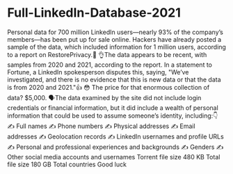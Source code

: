 # Full-LinkedIn-Database-2021
Personal data for 700 million LinkedIn users—nearly 93% of the company’s members—has been put up for sale online. Hackers have already posted a sample of the data, which included information for 1 million users, according to a report on RestorePrivacy.🙈 👌The data appears to be recent, with samples from 2020 and 2021, according to the report. In a statement to Fortune, a LinkedIn spokesperson disputes this, saying, "We’ve investigated, and there is no evidence that this is new data or that the data is from 2020 and 2021."👍 😳 The price for that enormous collection of data? $5,000. 🗣The data examined by the site did not include login credentials or financial information, but it did include a wealth of personal information that could be used to assume someone’s identity, including:👇 ✍️ Full names ✍️ Phone numbers ✍️ Physical addresses ✍️ Email addresses ✍️ Geolocation records ✍️ LinkedIn usernames and profile URLs ✍️ Personal and professional experiences and backgrounds ✍️ Genders ✍️ Other social media accounts and usernames Torrent file size 480 KB Total file size 180 GB Total countries Good luck
